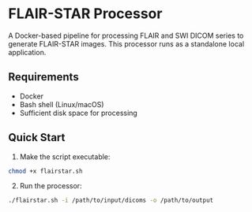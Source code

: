 # FLAIR-STAR Processor

A Docker-based pipeline for processing FLAIR and SWI DICOM series to generate FLAIR-STAR images. This processor runs as a standalone local application.

## Requirements

- Docker
- Bash shell (Linux/macOS)
- Sufficient disk space for processing

## Quick Start

1. Make the script executable:

```bash
chmod +x flairstar.sh
```

2. Run the processor:

```bash
./flairstar.sh -i /path/to/input/dicoms -o /path/to/output
```
